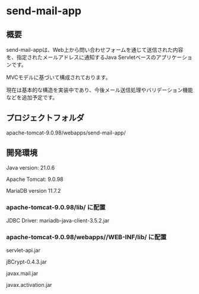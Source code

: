 # send-mail-app

## 概要
send-mail-appは、Web上から問い合わせフォームを通じて送信された内容を、指定されたメールアドレスに通知するJava Servletベースのアプリケーションです。

MVCモデルに基づいて構成されております。

現在は基本的な構造を実装中であり、今後メール送信処理やバリデーション機能などを追加予定です。

## プロジェクトフォルダ

apache-tomcat-9.0.98/webapps/send-mail-app/

## 開発環境

Java version: 21.0.6

Apache Tomcat: 9.0.98

MariaDB version 11.7.2


### apache-tomcat-9.0.98/lib/ に配置

JDBC Driver: mariadb-java-client-3.5.2.jar


### apache-tomcat-9.0.98/webapps/<ProjectName>/WEB-INF/lib/ に配置

servlet-api.jar

jBCrypt-0.4.3.jar

javax.mail.jar

javax.activation.jar